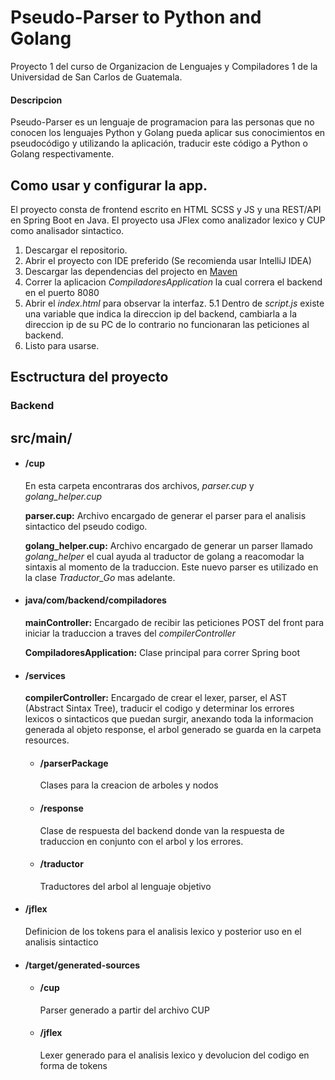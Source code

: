 # Pseudo-Parser to Python and Golang
Proyecto 1 del curso de Organizacion de Lenguajes y Compiladores 1 de la Universidad de San Carlos de Guatemala.

#### Descripcion

Pseudo-Parser es un lenguaje de programacion para las personas que no conocen los lenguajes Python y Golang pueda aplicar sus conocimientos en pseudocódigo y utilizando la aplicación, traducir este código a Python o Golang respectivamente.


## Como usar y configurar la app.

El proyecto consta de frontend escrito en HTML SCSS y JS y una REST/API en Spring Boot en Java. El proyecto usa JFlex como analizador lexico y CUP como analisador sintactico.

1. Descargar el repositorio.
2. Abrir el proyecto con IDE preferido (Se recomienda usar IntelliJ IDEA)
3. Descargar las dependencias del projecto en [Maven](https://youtu.be/91DamlXb7bE)
4. Correr la aplicacion *CompiladoresApplication* la cual correra el backend en el puerto 8080
5. Abrir el *index.html* para observar la interfaz.
	5.1 Dentro de *script.js* existe una variable que indica la direccion ip del backend, cambiarla a la direccion ip de su PC de lo contrario no funcionaran las peticiones al backend.
6. Listo para usarse.

## Esctructura del proyecto
### Backend

## src/main/

- #### /cup

	En esta carpeta encontraras dos archivos, *parser.cup* y *golang_helper.cup*

	**parser.cup:** 	Archivo encargado de generar el parser para el analisis sintactico del pseudo codigo.

	**golang_helper.cup:** Archivo encargado de generar un parser llamado *golang_helper* el cual ayuda al traductor de golang a reacomodar la sintaxis al momento de la traduccion. Este nuevo parser es utilizado en la clase *Traductor_Go* mas adelante.

- #### java/com/backend/compiladores

	**mainController:** Encargado de recibir las peticiones POST del front para iniciar la traduccion a traves del *compilerController*

	**CompiladoresApplication:** Clase principal para correr Spring boot

- #### /services
	**compilerController:** Encargado de crear el lexer, parser, el AST (Abstract Sintax Tree), traducir el codigo y determinar los errores lexicos o sintacticos que puedan surgir, anexando toda la informacion generada al objeto response, el arbol generado se guarda en la carpeta resources.

	- #### /parserPackage
		Clases para la creacion de arboles y nodos
	- #### /response
		Clase de respuesta del backend donde van la respuesta de traduccion en conjunto con el arbol y los errores.
	- #### /traductor
		Traductores del arbol al lenguaje objetivo

- #### /jflex
	Definicion de los tokens para el analisis lexico y posterior uso en el analisis sintactico

- #### /target/generated-sources
	- #### /cup
		Parser generado a partir del archivo CUP
	- #### /jflex
		Lexer generado para el analisis lexico y devolucion del codigo en forma de tokens


